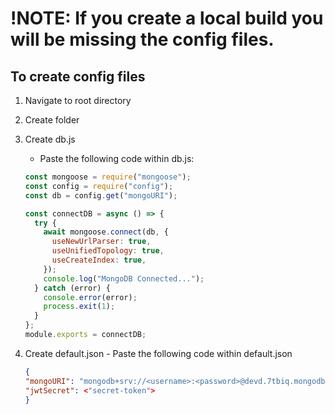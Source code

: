 # !NOTE: If you create a local build you will be missing the config files.

## To create config files

1.  Navigate to root directory
2.  Create folder <config>
3.  Create db.js

    - Paste the following code within db.js:

    ```javascript
    const mongoose = require("mongoose");
    const config = require("config");
    const db = config.get("mongoURI");

    const connectDB = async () => {
      try {
        await mongoose.connect(db, {
          useNewUrlParser: true,
          useUnifiedTopology: true,
          useCreateIndex: true,
        });
        console.log("MongoDB Connected...");
      } catch (error) {
        console.error(error);
        process.exit(1);
      }
    };
    module.exports = connectDB;
    ```

4.  Create default.json - Paste the following code within default.json
    ```json
    {
    "mongoURI": "mongodb+srv://<username>:<password>@devd.7tbiq.mongodb.net/myFirstDatabase?retryWrites=true&w=majority",
    "jwtSecret": <"secret-token">
    }
    ```
